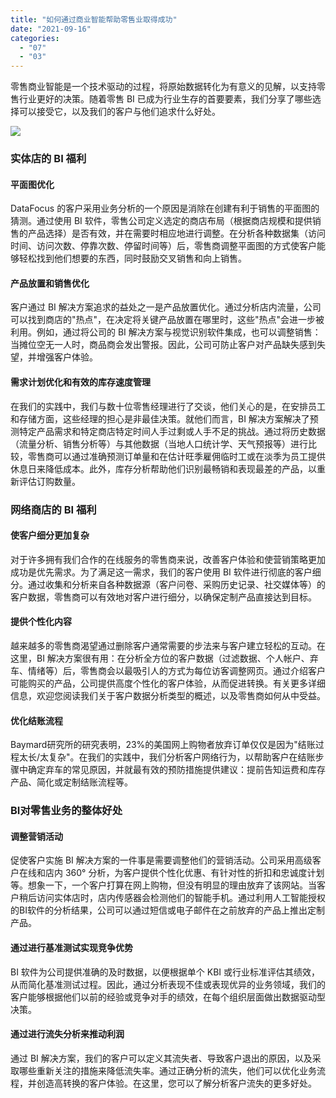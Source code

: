 ```yaml
---
title: "如何通过商业智能帮助零售业取得成功"
date: "2021-09-16"
categories: 
  - "07"
  - "03"
---
```


零售商业智能是一个技术驱动的过程，将原始数据转化为有意义的见解，以支持零售行业更好的决策。随着零售 BI 已成为行业生存的首要要素，我们分享了哪些选择可以接受它，以及我们的客户与他们追求什么好处。

![](images/组-60389@2x-22.gif)

### 实体店的 BI 福利

#### 平面图优化

DataFocus 的客户采用业务分析的一个原因是消除在创建有利于销售的平面图的猜测。通过使用 BI 软件，零售公司定义选定的商店布局（根据商店规模和提供销售的产品选择）是否有效，并在需要时相应地进行调整。在分析各种数据集（访问时间、访问次数、停靠次数、停留时间等）后，零售商调整平面图的方式使客户能够轻松找到他们想要的东西，同时鼓励交叉销售和向上销售。

#### 产品放置和销售优化

客户通过 BI 解决方案追求的益处之一是产品放置优化。通过分析店内流量，公司可以找到商店的"热点"，在决定将关键产品放置在哪里时，这些"热点"会进一步被利用。例如，通过将公司的 BI 解决方案与视觉识别软件集成，也可以调整销售：当摊位空无一人时，商品商会发出警报。因此，公司可防止客户对产品缺失感到失望，并增强客户体验。

#### 需求计划优化和有效的库存速度管理

在我们的实践中，我们与数十位零售经理进行了交谈，他们关心的是，在安排员工和存储方面，这些经理的担心是非最佳决策。就他们而言，BI 解决方案解决了预测特定产品需求和特定商店特定时间人手过剩或人手不足的挑战。通过将历史数据（流量分析、销售分析等）与其他数据（当地人口统计学、天气预报等）进行比较，零售商可以通过准确预测订单量和在估计旺季雇佣临时工或在淡季为员工提供休息日来降低成本。此外，库存分析帮助他们识别最畅销和表现最差的产品，以重新评估订购数量。

### 网络商店的 BI 福利

#### 使客户细分更加复杂

对于许多拥有我们合作的在线服务的零售商来说，改善客户体验和使营销策略更加成功是优先需求。为了满足这一需求，我们的客户使用 BI 软件进行彻底的客户细分。通过收集和分析来自各种数据源（客户问卷、采购历史记录、社交媒体等）的客户数据，零售商可以有效地对客户进行细分，以确保定制产品直接达到目标。

#### 提供个性化内容

越来越多的零售商渴望通过删除客户通常需要的步法来与客户建立轻松的互动。在这里，BI 解决方案很有用：在分析全方位的客户数据（过滤数据、个人帐户、弃车、情绪等）后，零售商会以最吸引人的方式为每位访客调整网页。通过介绍客户可能购买的产品，公司提供高度个性化的客户体验，从而促进转换。有关更多详细信息，欢迎您阅读我们关于客户数据分析类型的概述，以及零售商如何从中受益。

#### 优化结账流程

Baymard研究所的研究表明，23%的美国网上购物者放弃订单仅仅是因为"结账过程太长/太复杂"。在我们的实践中，我们分析客户网络行为，以帮助客户在结账步骤中确定弃车的常见原因，并就最有效的预防措施提供建议：提前告知运费和库存产品、简化或定制结账流程等。

### BI对零售业务的整体好处

#### 调整营销活动

促使客户实施 BI 解决方案的一件事是需要调整他们的营销活动。公司采用高级客户在线和店内 360° 分析，为客户提供个性化优惠、有针对性的折扣和忠诚度计划等。想象一下，一个客户打算在网上购物，但没有明显的理由放弃了该网站。当客户稍后访问实体店时，店内传感器会检测他们的智能手机。通过利用人工智能授权的BI软件的分析结果，公司可以通过短信或电子邮件在之前放弃的产品上推出定制产品。

#### 通过进行基准测试实现竞争优势

BI 软件为公司提供准确的及时数据，以便根据单个 KBI 或行业标准评估其绩效，从而简化基准测试过程。因此，通过分析表现不佳或表现优异的业务领域，我们的客户能够根据他们以前的经验或竞争对手的绩效，在每个组织层面做出数据驱动型决策。

#### 通过进行流失分析来推动利润

通过 BI 解决方案，我们的客户可以定义其流失者、导致客户退出的原因，以及采取哪些重新关注的措施来降低流失率。通过正确分析的流失，他们可以优化业务流程，并创造高转换的客户体验。在这里，您可以了解分析客户流失的更多好处。

